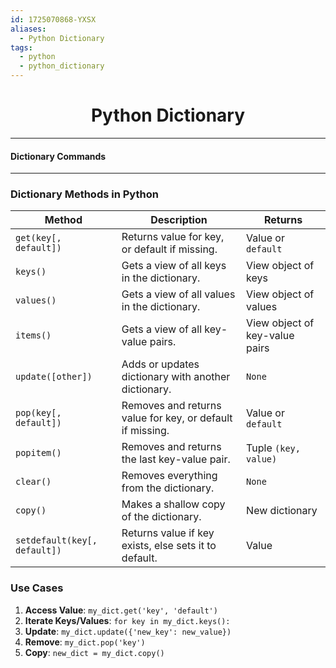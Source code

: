 ```yaml
---
id: 1725070868-YXSX
aliases:
  - Python Dictionary
tags:
  - python
  - python_dictionary
---
```


<center>
<h1>Python Dictionary</h1>
</center>

---
#### Dictionary Commands
---

### Dictionary Methods in Python

| Method                           | Description                                              | Returns                         |
|----------------------------------|----------------------------------------------------------|---------------------------------|
| `get(key[, default])`            | Returns value for key, or default if missing.            | Value or `default`              |
| `keys()`                         | Gets a view of all keys in the dictionary.               | View object of keys             |
| `values()`                       | Gets a view of all values in the dictionary.             | View object of values           |
| `items()`                        | Gets a view of all key-value pairs.                      | View object of key-value pairs  |
| `update([other])`                | Adds or updates dictionary with another dictionary.      | `None`                          |
| `pop(key[, default])`            | Removes and returns value for key, or default if missing. | Value or `default`             |
| `popitem()`                      | Removes and returns the last key-value pair.             | Tuple `(key, value)`            |
| `clear()`                        | Removes everything from the dictionary.                  | `None`                          |
| `copy()`                         | Makes a shallow copy of the dictionary.                  | New dictionary                  |
| `setdefault(key[, default])`     | Returns value if key exists, else sets it to default.    | Value                           |

### Use Cases

1. **Access Value**: `my_dict.get('key', 'default')`
2. **Iterate Keys/Values**: `for key in my_dict.keys():`
3. **Update**: `my_dict.update({'new_key': new_value})`
4. **Remove**: `my_dict.pop('key')`
5. **Copy**: `new_dict = my_dict.copy()`


